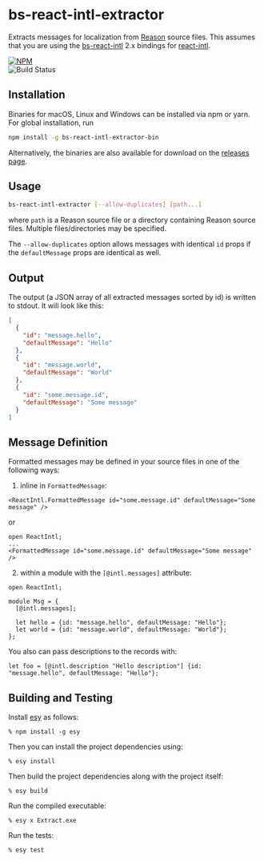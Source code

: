 # bs-react-intl-extractor

Extracts messages for localization from [Reason] source files.
This assumes that you are using the [bs-react-intl] 2.x bindings for [react-intl].

[![NPM](https://nodei.co/npm/bs-react-intl-extractor-bin.png?compact=true)](https://nodei.co/npm/bs-react-intl-extractor-bin/)  
![Build Status](https://github.com/cknitt/bs-react-intl-extractor/workflows/CI/badge.svg)

## Installation

Binaries for macOS, Linux and Windows can be installed via npm or yarn. For global installation, run

```sh
npm install -g bs-react-intl-extractor-bin
```

Alternatively, the binaries are also available for download on the [releases page].

## Usage

```sh
bs-react-intl-extractor [--allow-duplicates] [path...]
```

where `path` is a Reason source file or a directory containing Reason source files. Multiple files/directories may be specified.

The `--allow-duplicates` option allows messages with identical `id` props if the `defaultMessage` props are identical as well.

## Output

The output (a JSON array of all extracted messages sorted by id) is written to stdout. It will look like this:

```json
[
  {
    "id": "message.hello",
    "defaultMessage": "Hello"
  },
  {
    "id": "message.world",
    "defaultMessage": "World"
  },
  {
    "id": "some.message.id",
    "defaultMessage": "Some message"
  }
]
```

## Message Definition

Formatted messages may be defined in your source files in one of the following ways:

1.  inline in `FormattedMessage`:

```reason
<ReactIntl.FormattedMessage id="some.message.id" defaultMessage="Some message" />
```

or

```reason
open ReactIntl;
...
<FormattedMessage id="some.message.id" defaultMessage="Some message" />
```

2.  within a module with the `[@intl.messages]` attribute:

```reason
open ReactIntl;

module Msg = {
  [@intl.messages];

  let hello = {id: "message.hello", defaultMessage: "Hello"};
  let world = {id: "message.world", defaultMessage: "World"};
};
```

You also can pass descriptions to the records with:

```reason
let foo = [@intl.description "Hello description"] {id: "message.hello", defaultMessage: "Hello"};
```

## Building and Testing

Install [esy] as follows:

    % npm install -g esy

Then you can install the project dependencies using:

    % esy install

Then build the project dependencies along with the project itself:

    % esy build

Run the compiled executable:

    % esy x Extract.exe

Run the tests:

    % esy test

[reason]: https://reasonml.github.io
[bs-react-intl]: https://github.com/alexfedoseev/bs-react-intl
[react-intl]: https://github.com/yahoo/react-intl
[releases page]: https://github.com/cknitt/bs-react-intl-extractor/releases
[esy]: https://esy.sh
